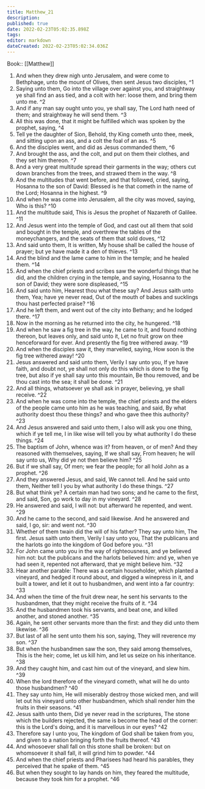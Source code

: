 ```yaml
---
title: Matthew_21
description: 
published: true
date: 2022-02-23T05:02:35.898Z
tags: 
editor: markdown
dateCreated: 2022-02-23T05:02:34.036Z
---
```


 Book:: [[Matthew]]
 1. And when they drew nigh unto Jerusalem, and were come to Bethphage, unto the mount of Olives, then sent Jesus two disciples, ^1
 2. Saying unto them, Go into the village over against you, and straightway ye shall find an ass tied, and a colt with her: loose them, and bring them unto me. ^2
 3. And if any man say ought unto you, ye shall say, The Lord hath need of them; and straightway he will send them. ^3
 4. All this was done, that it might be fulfilled which was spoken by the prophet, saying, ^4
 5. Tell ye the daughter of Sion, Behold, thy King cometh unto thee, meek, and sitting upon an ass, and a colt the foal of an ass. ^5
 6. And the disciples went, and did as Jesus commanded them, ^6
 7. And brought the ass, and the colt, and put on them their clothes, and they set him thereon. ^7
 8. And a very great multitude spread their garments in the way; others cut down branches from the trees, and strawed them in the way. ^8
 9. And the multitudes that went before, and that followed, cried, saying, Hosanna to the son of David: Blessed is he that cometh in the name of the Lord; Hosanna in the highest. ^9
 10. And when he was come into Jerusalem, all the city was moved, saying, Who is this? ^10
 11. And the multitude said, This is Jesus the prophet of Nazareth of Galilee. ^11
 12. And Jesus went into the temple of God, and cast out all them that sold and bought in the temple, and overthrew the tables of the moneychangers, and the seats of them that sold doves, ^12
 13. And said unto them, It is written, My house shall be called the house of prayer; but ye have made it a den of thieves. ^13
 14. And the blind and the lame came to him in the temple; and he healed them. ^14
 15. And when the chief priests and scribes saw the wonderful things that he did, and the children crying in the temple, and saying, Hosanna to the son of David; they were sore displeased, ^15
 16. And said unto him, Hearest thou what these say? And Jesus saith unto them, Yea; have ye never read, Out of the mouth of babes and sucklings thou hast perfected praise? ^16
 17. And he left them, and went out of the city into Bethany; and he lodged there. ^17
 18. Now in the morning as he returned into the city, he hungered. ^18
 19. And when he saw a fig tree in the way, he came to it, and found nothing thereon, but leaves only, and said unto it, Let no fruit grow on thee henceforward for ever. And presently the fig tree withered away. ^19
 20. And when the disciples saw it, they marvelled, saying, How soon is the fig tree withered away! ^20
 21. Jesus answered and said unto them, Verily I say unto you, If ye have faith, and doubt not, ye shall not only do this which is done to the fig tree, but also if ye shall say unto this mountain, Be thou removed, and be thou cast into the sea; it shall be done. ^21
 22. And all things, whatsoever ye shall ask in prayer, believing, ye shall receive. ^22
 23. And when he was come into the temple, the chief priests and the elders of the people came unto him as he was teaching, and said, By what authority doest thou these things? and who gave thee this authority? ^23
 24. And Jesus answered and said unto them, I also will ask you one thing, which if ye tell me, I in like wise will tell you by what authority I do these things. ^24
 25. The baptism of John, whence was it? from heaven, or of men? And they reasoned with themselves, saying, If we shall say, From heaven; he will say unto us, Why did ye not then believe him? ^25
 26. But if we shall say, Of men; we fear the people; for all hold John as a prophet. ^26
 27. And they answered Jesus, and said, We cannot tell. And he said unto them, Neither tell I you by what authority I do these things. ^27
 28. But what think ye? A certain man had two sons; and he came to the first, and said, Son, go work to day in my vineyard. ^28
 29. He answered and said, I will not: but afterward he repented, and went. ^29
 30. And he came to the second, and said likewise. And he answered and said, I go, sir: and went not. ^30
 31. Whether of them twain did the will of his father? They say unto him, The first. Jesus saith unto them, Verily I say unto you, That the publicans and the harlots go into the kingdom of God before you. ^31
 32. For John came unto you in the way of righteousness, and ye believed him not: but the publicans and the harlots believed him: and ye, when ye had seen it, repented not afterward, that ye might believe him. ^32
 33. Hear another parable: There was a certain householder, which planted a vineyard, and hedged it round about, and digged a winepress in it, and built a tower, and let it out to husbandmen, and went into a far country: ^33
 34. And when the time of the fruit drew near, he sent his servants to the husbandmen, that they might receive the fruits of it. ^34
 35. And the husbandmen took his servants, and beat one, and killed another, and stoned another. ^35
 36. Again, he sent other servants more than the first: and they did unto them likewise. ^36
 37. But last of all he sent unto them his son, saying, They will reverence my son. ^37
 38. But when the husbandmen saw the son, they said among themselves, This is the heir; come, let us kill him, and let us seize on his inheritance. ^38
 39. And they caught him, and cast him out of the vineyard, and slew him. ^39
 40. When the lord therefore of the vineyard cometh, what will he do unto those husbandmen? ^40
 41. They say unto him, He will miserably destroy those wicked men, and will let out his vineyard unto other husbandmen, which shall render him the fruits in their seasons. ^41
 42. Jesus saith unto them, Did ye never read in the scriptures, The stone which the builders rejected, the same is become the head of the corner: this is the Lord's doing, and it is marvellous in our eyes? ^42
 43. Therefore say I unto you, The kingdom of God shall be taken from you, and given to a nation bringing forth the fruits thereof. ^43
 44. And whosoever shall fall on this stone shall be broken: but on whomsoever it shall fall, it will grind him to powder. ^44
 45. And when the chief priests and Pharisees had heard his parables, they perceived that he spake of them. ^45
 46. But when they sought to lay hands on him, they feared the multitude, because they took him for a prophet. ^46
